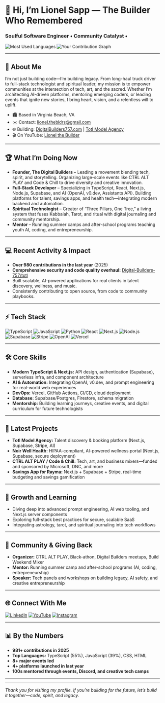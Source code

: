 # 👋 Hi, I’m Lionel Sapp — The Builder Who Remembered

### Soulful Software Engineer • Community Catalyst • 

![Most Used Languages](https://user-images.githubusercontent.com/your-github-image-link.png)
![Your Contribution Graph](https://user-images.githubusercontent.com/your-other-github-image-link.png)

---

## 🚀 About Me

I’m not just building code—I’m building legacy. From long-haul truck driver to full-stack technologist and spiritual leader, my mission is to empower communities at the intersection of tech, art, and the sacred. Whether I’m architecting AI-driven platforms, mentoring emerging coders, or leading events that ignite new stories, I bring heart, vision, and a relentless will to uplift.

- 🏙️ Based in Virginia Beach, VA
- ✉️ Contact: [lionel.thebldrs@gmail.com](mailto:lionel.thebldrs@gmail.com)
- 🌐 Building: [DigitalBuilders757.com](https://digitalbuilders757.com) | [Totl Model Agency](https://totl.digitalbuilders757.com)
- 🎬 On YouTube: [Lionel the Builder](https://www.youtube.com/channel/UC67_cu1ZnjAoGMNO6Hwfg)

---

## 🏆 What I’m Doing Now

- **Founder, The Digital Builders** – Leading a movement blending tech, spirit, and storytelling. Organizing large-scale events like CTRL ALT PLAY and Code & Chill to drive diversity and creative innovation.
- **Full-Stack Developer** – Specializing in TypeScript, React, Next.js, Node.js, Supabase, and AI (OpenAI, v0.dev, Assistants API). Building platforms for talent, savings apps, and health tech—integrating modern backend and automation.
- **Spiritual Technologist** – Creator of “Three Pillars, One Tree,” a living system that fuses Kabbalah, Tarot, and ritual with digital journaling and community mentorship.
- **Mentor** – Running summer camps and after-school programs teaching youth AI, coding, and entrepreneurship.

---

## 💻 Recent Activity & Impact

- **Over 980 contributions in the last year** (2025)
- **Comprehensive security and code quality overhaul:** [Digital-Builders-757/totl](https://github.com/Digital-Builders-757/totl)
- Built scalable, AI-powered applications for real clients in talent discovery, wellness, and music.
- Consistently contributing to open source, from code to community playbooks.

---

## ⚡ Tech Stack

![TypeScript](https://img.shields.io/badge/TypeScript-007ACC?style=for-the-badge&logo=typescript&logoColor=white)
![JavaScript](https://img.shields.io/badge/JavaScript-323330?style=for-the-badge&logo=javascript&logoColor=F7DF1E)
![Python](https://img.shields.io/badge/Python-3670A0?style=for-the-badge&logo=python&logoColor=ffdd54)
![React](https://img.shields.io/badge/React-20232A?style=for-the-badge&logo=react&logoColor=61DAFB)
![Next.js](https://img.shields.io/badge/Next.js-000000?style=for-the-badge&logo=nextdotjs&logoColor=white)
![Node.js](https://img.shields.io/badge/Node.js-339933?style=for-the-badge&logo=nodedotjs&logoColor=white)
![Supabase](https://img.shields.io/badge/Supabase-3FCF8E?style=for-the-badge&logo=supabase&logoColor=white)
![Stripe](https://img.shields.io/badge/Stripe-635bff?style=for-the-badge&logo=stripe&logoColor=white)
![OpenAI](https://img.shields.io/badge/OpenAI-412991?style=for-the-badge&logo=openai&logoColor=white)
![Vercel](https://img.shields.io/badge/Vercel-000?style=for-the-badge&logo=vercel&logoColor=white)

---

## 🛠️ Core Skills

- **Modern TypeScript & Next.js:** API design, authentication (Supabase), serverless infra, and component architecture
- **AI & Automation:** Integrating OpenAI, v0.dev, and prompt engineering for real-world web experiences
- **DevOps:** Vercel, GitHub Actions, CI/CD, cloud deployment
- **Database:** Supabase/Postgres, Firestore, schema migration
- **Mentorship:** Building learning journeys, creative events, and digital curriculum for future technologists

---

## 🦾 Latest Projects

- **Totl Model Agency:** Talent discovery & booking platform (Next.js, Supabase, Stripe, AI)
- **Noir Well Health:** HIPAA-compliant, AI-powered wellness portal (Next.js, Supabase, secure deployment)
- **CTRL ALT PLAY / Code & Chill:** Tech, art, and business mixers—funded and sponsored by Microsoft, DNC, and more
- **Savings App for Rayma:** Next.js + Supabase + Stripe, real-time budgeting and savings gamification

---

## 🌱 Growth and Learning

- Diving deep into advanced prompt engineering, AI web tooling, and Next.js server components
- Exploring full-stack best practices for secure, scalable SaaS
- Integrating astrology, tarot, and spiritual journaling into tech workflows

---

## 🏅 Community & Giving Back

- **Organizer:** CTRL ALT PLAY, Black-athon, Digital Builders meetups, Build Weekend Mixer
- **Mentor:** Running summer camp and after-school programs (AI, coding, entrepreneurship)
- **Speaker:** Tech panels and workshops on building legacy, AI safety, and creative entrepreneurship

---

## 🌐 Connect With Me

[![LinkedIn](https://img.shields.io/badge/LinkedIn-0A66C2?style=for-the-badge&logo=linkedin&logoColor=white)](https://www.linkedin.com/in/lionel-sapp-4783b093)
[![YouTube](https://img.shields.io/badge/YouTube-FF0000?style=for-the-badge&logo=youtube&logoColor=white)](https://www.youtube.com/channel/UC67_cu1ZnjAoGMNO6Hwfg)
[![Instagram](https://img.shields.io/badge/Instagram-E4405F?style=for-the-badge&logo=instagram&logoColor=white)](https://www.instagram.com/lionelthebldr/)

---

## 📊 By the Numbers

- **981+ contributions in 2025**
- **Top Languages:** TypeScript (55%), JavaScript (39%), CSS, HTML
- **8+ major events led**
- **4+ platforms launched in last year**
- **100s mentored through events, Discord, and creative tech camps**

---

---

_Thank you for visiting my profile. If you’re building for the future, let’s build it together—code, spirit, and legacy._
